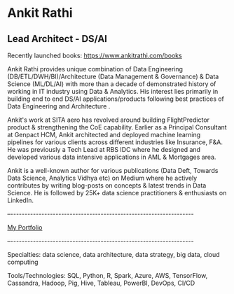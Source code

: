 # Ankit Rathi
## Lead Architect - DS/AI

Recently launched books: https://www.ankitrathi.com/books

Ankit Rathi provides unique combination of Data Engineering (DB/ETL/DWH/BI)/Architecture (Data Management & Governance) & Data Science (ML/DL/AI) with more than a decade of demonstrated history of working in IT industry using Data & Analytics. His interest lies primarily in building end to end DS/AI applications/products following best practices of Data Engineering and Architecture . 

Ankit's work at SITA aero has revolved around building FlightPredictor product & strengthening the CoE capability. Earlier as a Principal Consultant at Genpact HCM, Ankit architected and deployed machine learning pipelines for various clients across different industries like Insurance, F&A. He was previously a Tech Lead at RBS IDC where he designed and developed various data intensive applications in AML & Mortgages area. 

Ankit is a well-known author for various publications (Data Deft, Towards Data Science, Analytics Vidhya etc) on Medium where he actively contributes by writing blog-posts on concepts & latest trends in Data Science. He is followed by 25K+ data science practitioners & enthusiasts on LinkedIn.

–-----------------------------------------------------------------

[My Portfolio](https://www.ankitrathi.com/portfolio)

–-----------------------------------------------------------------

Specialties: data science, data architecture, data strategy, big data, cloud computing

Tools/Technologies: SQL, Python, R, Spark, Azure, AWS, TensorFlow, Cassandra, Hadoop, Pig, Hive, Tableau, PowerBI, DevOps, CI/CD
